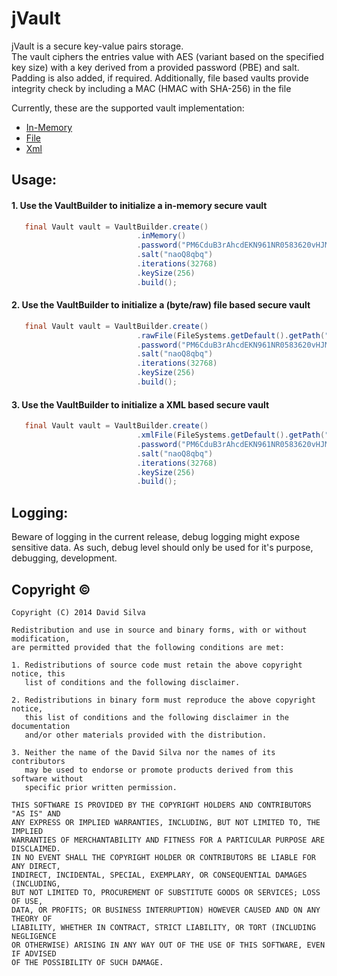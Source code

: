 jVault
=============
jVault is a secure key-value pairs storage.<br/>
The vault ciphers the entries value with AES (variant based on the specified key size) with a key 
derived from a provided password (PBE) and salt. Padding is also added, if required.
Additionally, file based vaults provide integrity check by including a MAC (HMAC with SHA-256) in the file 

Currently, these are the supported vault implementation:

- [In-Memory](https://github.com/davidafsilva/jVault/blob/master/src/main/java/pt/davidafsilva/jvault/vault/InMemoryVault.java)
- [File](https://github.com/davidafsilva/jVault/blob/master/src/main/java/pt/davidafsilva/jvault/vault/ByteFileVault.java)
- [Xml](https://github.com/davidafsilva/jVault/blob/master/src/main/java/pt/davidafsilva/jvault/vault/XmlFileVault.java)


Usage:
------
#### 1. Use the VaultBuilder to initialize a in-memory secure vault
```java
   final Vault vault = VaultBuilder.create()
                            .inMemory()
                            .password("PM6CduB3rAhcdEKN961NR0583620vHJM")
                            .salt("naoQ8qbq")
                            .iterations(32768)
                            .keySize(256)
                            .build();
```

#### 2. Use the VaultBuilder to initialize a (byte/raw) file based secure vault
```java
   final Vault vault = VaultBuilder.create()
                            .rawFile(FileSystems.getDefault().getPath("vaults", "notes.vault"))
                            .password("PM6CduB3rAhcdEKN961NR0583620vHJM")
                            .salt("naoQ8qbq")
                            .iterations(32768)
                            .keySize(256)
                            .build();
```

#### 3. Use the VaultBuilder to initialize a XML based secure vault
```java
   final Vault vault = VaultBuilder.create()
                            .xmlFile(FileSystems.getDefault().getPath("vaults", "notes.vault"))
                            .password("PM6CduB3rAhcdEKN961NR0583620vHJM")
                            .salt("naoQ8qbq")
                            .iterations(32768)
                            .keySize(256)
                            .build();
```

Logging:
------
Beware of logging in the current release, debug logging might expose sensitive data. As such, 
debug level should only be used for it's purpose, debugging, development.

Copyright &copy;
---------
    Copyright (C) 2014 David Silva
 
    Redistribution and use in source and binary forms, with or without modification,
    are permitted provided that the following conditions are met:
    
    1. Redistributions of source code must retain the above copyright notice, this
       list of conditions and the following disclaimer.
    
    2. Redistributions in binary form must reproduce the above copyright notice,
       this list of conditions and the following disclaimer in the documentation
       and/or other materials provided with the distribution.
    
    3. Neither the name of the David Silva nor the names of its contributors
       may be used to endorse or promote products derived from this software without
       specific prior written permission.
    
    THIS SOFTWARE IS PROVIDED BY THE COPYRIGHT HOLDERS AND CONTRIBUTORS "AS IS" AND
    ANY EXPRESS OR IMPLIED WARRANTIES, INCLUDING, BUT NOT LIMITED TO, THE IMPLIED
    WARRANTIES OF MERCHANTABILITY AND FITNESS FOR A PARTICULAR PURPOSE ARE DISCLAIMED.
    IN NO EVENT SHALL THE COPYRIGHT HOLDER OR CONTRIBUTORS BE LIABLE FOR ANY DIRECT,
    INDIRECT, INCIDENTAL, SPECIAL, EXEMPLARY, OR CONSEQUENTIAL DAMAGES (INCLUDING,
    BUT NOT LIMITED TO, PROCUREMENT OF SUBSTITUTE GOODS OR SERVICES; LOSS OF USE,
    DATA, OR PROFITS; OR BUSINESS INTERRUPTION) HOWEVER CAUSED AND ON ANY THEORY OF
    LIABILITY, WHETHER IN CONTRACT, STRICT LIABILITY, OR TORT (INCLUDING NEGLIGENCE
    OR OTHERWISE) ARISING IN ANY WAY OUT OF THE USE OF THIS SOFTWARE, EVEN IF ADVISED
    OF THE POSSIBILITY OF SUCH DAMAGE.
